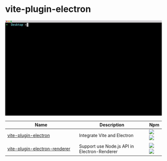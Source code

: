 # vite-plugin-electron

![vite-plugin-electron.gif](https://github.com/caoxiemeihao/blog/blob/main/vite/vite-plugin-electron.gif?raw=true)

<table>
  <thead>
    <th width="217">Name</th>
    <th>Description</th>
    <th>Npm</th>
  </thead>
  <tbody>
    <tr>
      <td>
        <a href="https://github.com/electron-vite/vite-plugin-electron/tree/main/packages/electron">vite-plugin-electron</a>
      </td>
      <td>Integrate Vite and Electron</td>
      <td>
        <a href="https://npmjs.org/package/vite-plugin-electron">
          <img src="https://img.shields.io/npm/v/vite-plugin-electron.svg">
        </a>
        <a href="https://npmjs.org/package/vite-plugin-electron">
          <img src="https://img.shields.io/npm/dw/vite-plugin-electron.svg">
        </a>
      </td>
    </tr>
    <tr>
      <td>
        <a href="https://github.com/electron-vite/vite-plugin-electron/tree/main/packages/electron-renderer">vite-plugin-electron-renderer</a>
      </td>
      <td>Support use Node.js API in Electron-Renderer</td>
      <td>
        <a href="https://npmjs.org/package/vite-plugin-electron-renderer">
          <img src="https://img.shields.io/npm/v/vite-plugin-electron-renderer.svg">
        </a>
        <a href="https://npmjs.org/package/vite-plugin-electron-renderer">
          <img src="https://img.shields.io/npm/dw/vite-plugin-electron-renderer.svg">
        </a>
      </td>
    </tr>
  </tbody>
</table>
